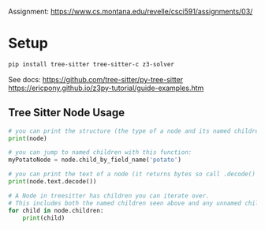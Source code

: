 Assignment: https://www.cs.montana.edu/revelle/csci591/assignments/03/


# Setup

```sh
pip install tree-sitter tree-sitter-c z3-solver
```


See docs:
https://github.com/tree-sitter/py-tree-sitter
https://ericpony.github.io/z3py-tutorial/guide-examples.htm





## Tree Sitter Node Usage
```python
# you can print the structure (the type of a node and its named children)
print(node)

# you can jump to named children with this function:
myPotatoNode = node.child_by_field_name('potato')

# you can print the text of a node (it returns bytes so call .decode() to convert it back to a string)
print(node.text.decode())

# A Node in treesitter has children you can iterate over. 
# This includes both the named children seen above and any unnamed children
for child in node.children:
    print(child)

